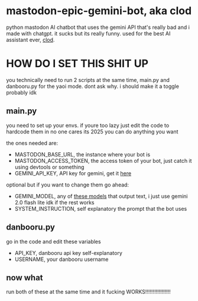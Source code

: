 # mastodon-epic-gemini-bot, aka clod

python mastodon AI chatbot that uses the gemini API that's really bad and i made with chatgpt. it sucks but its really funny. used for the best AI assistant ever, [clod](https://brain.worm.pink/clod).

# HOW DO I SET THIS SHIT UP

you technically need to run 2 scripts at the same time, main.py and danbooru.py for the yaoi mode. dont ask why. i should make it a toggle probably idk

## main.py
you need to set up your envs. if youre too lazy just edit the code to hardcode them in no one cares its 2025 you can do anything you want

the ones needed are:
- MASTODON_BASE_URL, the instance where your bot is
- MASTODON_ACCESS_TOKEN, the access token of your bot, just catch it using devtools or something
- GEMINI_API_KEY, API key for gemini, get it [here](https://aistudio.google.com/apikey)

optional but if you want to change them go ahead: 
- GEMINI_MODEL, any of [these models](https://ai.google.dev/gemini-api/docs/models) that output text, i just use gemini 2.0 flash lite idk if the rest works
- SYSTEM_INSTRUCTION, self explanatory the prompt that the bot uses

## danbooru.py

go in the code and edit these variables

- API_KEY, danbooru api key self-explanatory
- USERNAME,  your danbooru username

## now what

run both of these at the same time and it fucking WORKS!!!!!!!!!!!!!!!!!
